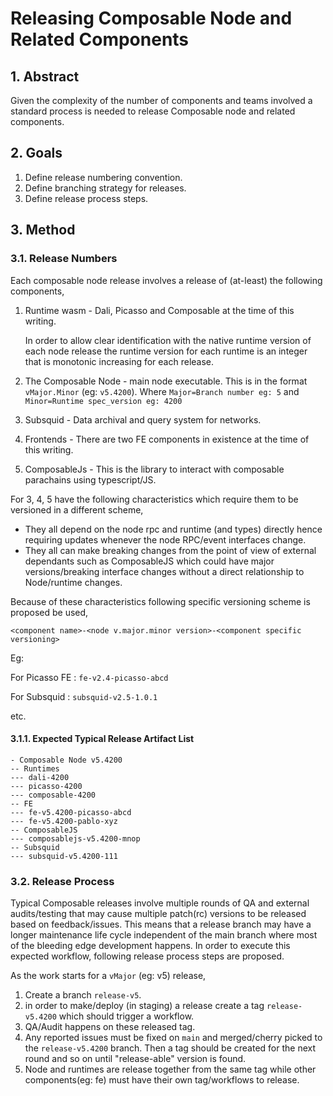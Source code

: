 # Releasing Composable Node and Related Components

## 1. Abstract

Given the complexity of the number of components and teams involved a standard process is needed to release Composable node and related components.

## 2. Goals

1. Define release numbering convention.
2. Define branching strategy for releases.
3. Define release process steps.

## 3. Method

### 3.1. Release Numbers

Each composable node release involves a release of (at-least) the following components,

1. Runtime wasm - Dali, Picasso and Composable at the time of this writing.

    In order to allow clear identification with the native runtime version of each node release the runtime version for each runtime is an integer that is monotonic increasing for each release.
2. The Composable Node - main node executable.
   This is in the format `vMajor.Minor` (eg: `v5.4200`). Where `Major=Branch number eg: 5` and `Minor=Runtime spec_version eg: 4200`
3. Subsquid - Data archival and query system for networks.
4. Frontends - There are two FE components in existence at the time of this writing.
5. ComposableJs - This is the library to interact with composable parachains using typescript/JS.

For 3, 4, 5 have the following characteristics which require them to be versioned in a different scheme,
- They all depend on the node rpc and runtime (and types) directly hence requiring updates whenever the node RPC/event interfaces change.
- They all can make breaking changes from the point of view of external dependants such as ComposableJS which could have major versions/breaking interface changes without a direct relationship to Node/runtime changes.

Because of these characteristics following specific versioning scheme is proposed be used,

`<component name>-<node v.major.minor version>-<component specific versioning>`

Eg: 

For Picasso FE : `fe-v2.4-picasso-abcd`

For Subsquid : `subsquid-v2.5-1.0.1`

etc.

#### 3.1.1. Expected Typical Release Artifact List 

```
- Composable Node v5.4200
-- Runtimes
--- dali-4200
--- picasso-4200
--- composable-4200
-- FE
--- fe-v5.4200-picasso-abcd
--- fe-v5.4200-pablo-xyz
-- ComposableJS
--- composablejs-v5.4200-mnop
-- Subsquid
--- subsquid-v5.4200-111
```

### 3.2. Release Process

Typical Composable releases involve multiple rounds of QA and external audits/testing that may cause multiple patch(rc) versions to be released based on feedback/issues. This means that a release branch may have a longer maintenance life cycle independent of the main branch where most of the bleeding edge development happens. In order to execute this expected workflow, following release process steps are proposed.

As the work starts for a `vMajor` (eg: v5) release,

1. Create a branch `release-v5`.
2. in order to make/deploy (in staging) a release create a tag `release-v5.4200` which should trigger a workflow.
3. QA/Audit happens on these released tag.
4. Any reported issues must be fixed on `main` and merged/cherry picked to the `release-v5.4200` branch. Then a tag should be created for the next round and so on until "release-able" version is found.
5. Node and runtimes are release together from the same tag while other components(eg: fe) must have their own tag/workflows to release.
